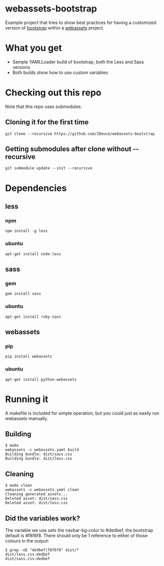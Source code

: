 # webassets-bootstrap

Example project that tries to show best practices for having a customized version
of [bootstrap](http://getbootstrap.com/) within a
[webassets](https://github.com/miracle2k/webassets) project.

# What you get

  * Sample YAMLLoader build of bootstrap, both the Less and Sass versions
  * Both builds show how to use custom variables

# Checking out this repo

Note that this repo uses submodules.

## Cloning it for the first time

    git clone --recursive https://github.com/JDeuce/webassets-bootstrap


## Getting submodules after clone without --recursive

    git submodule update --init --recursive

# Dependencies

## less
### npm

    npm install -g less

### ubuntu

    apt-get install node-less

## sass
### gem

    gem install sass


### ubuntu

    apt-get install ruby-sass

## webassets
### pip

    pip install webassets

### ubuntu

    apt-get install python-webassets

# Running it

A makefile is included for simple operation,
but you could just as easily run webassets manually.

## Building

    $ make
    webassets -c webassets.yaml build
    Building bundle: dist/sass.css
    Building bundle: dist/less.css

## Cleaning

    $ make clean
    webassets -c webassets.yaml clean
    Cleaning generated assets...
    Deleted asset: dist/sass.css
    Deleted asset: dist/less.css

## Did the variables work?

The variable we use sets the navbar-bg-color to #dedbef, the bootstrap
default is #f8f8f8. There should only be 1 reference to either of those colours
in the output:

    $ grep -oE "dedbef|f8f8f8" dist/*
    dist/less.css:dedbef
    dist/sass.css:dedbef

